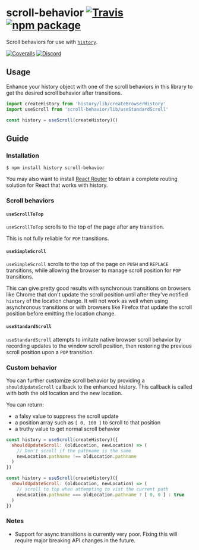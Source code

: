# scroll-behavior [![Travis][build-badge]][build] [![npm package][npm-badge]][npm]

Scroll behaviors for use with [`history`](https://github.com/reactjs/history).

[![Coveralls][coveralls-badge]][coveralls]
[![Discord][discord-badge]][discord]

## Usage

Enhance your history object with one of the scroll behaviors in this library to get the desired scroll behavior after transitions.

```js
import createHistory from 'history/lib/createBrowserHistory'
import useScroll from 'scroll-behavior/lib/useStandardScroll'

const history = useScroll(createHistory)()
```

## Guide

### Installation

```
$ npm install history scroll-behavior
```

You may also want to install [React Router](https://github.com/reactjs/react-router) to obtain a complete routing solution for React that works with history.

### Scroll behaviors

#### `useScrollToTop`

`useScrollToTop` scrolls to the top of the page after any transition.

This is not fully reliable for `POP` transitions.

#### `useSimpleScroll`

`useSimpleScroll` scrolls to the top of the page on `PUSH` and `REPLACE` transitions, while allowing the browser to manage scroll position for `POP` transitions.

This can give pretty good results with synchronous transitions on browsers like Chrome that don't update the scroll position until after they've notified `history` of the location change. It will not work as well when using asynchronous transitions or with browsers like Firefox that update the scroll position before emitting the location change.

#### `useStandardScroll`

`useStandardScroll` attempts to imitate native browser scroll behavior by recording updates to the window scroll position, then restoring the previous scroll position upon a `POP` transition.

### Custom behavior

You can further customize scroll behavior by providing a `shouldUpdateScroll` callback to the enhanced history. This callback is called with both the old location and the new location.

You can return:

- a falsy value to suppress the scroll update
- a position array such as `[ 0, 100 ]` to scroll to that position
- a truthy value to get normal scroll behavior

```js
const history = useScroll(createHistory)({
  shouldUpdateScroll: (oldLocation, newLocation) => (
    // Don't scroll if the pathname is the same 
    newLocation.pathname !== oldLocation.pathname
  )
})
```

```js
const history = useScroll(createHistory)({
  shouldUpdateScroll: (oldLocation, newLocation) => (
  	// scroll to top when attempting to vist the current path
	newLocation.pathname === oldLocation.pathname ? [ 0, 0 ] : true
  )
})
```

### Notes

- Support for async transitions is currently very poor. Fixing this will require major breaking API changes in the future.

[build-badge]: https://img.shields.io/travis/taion/scroll-behavior/master.svg?style=flat-square
[build]: https://travis-ci.org/taion/scroll-behavior

[npm-badge]: https://img.shields.io/npm/v/scroll-behavior.svg?style=flat-square
[npm]: https://www.npmjs.org/package/scroll-behavior

[coveralls-badge]: https://img.shields.io/coveralls/taion/scroll-behavior/master.svg?style=flat-square
[coveralls]: https://coveralls.io/github/taion/scroll-behavior

[discord-badge]: https://img.shields.io/badge/Discord-join%20chat%20%E2%86%92-738bd7.svg?style=flat-square
[discord]: https://discord.gg/0ZcbPKXt5bYaNQ46
